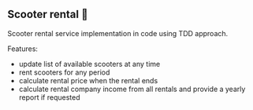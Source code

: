 ## Scooter rental 🛴

Scooter rental service implementation in code using TDD approach.

Features:
- update list of available scooters at any time
- rent scooters for any period
- calculate rental price when the rental ends
- calculate rental company income from all rentals and provide a yearly report if requested
